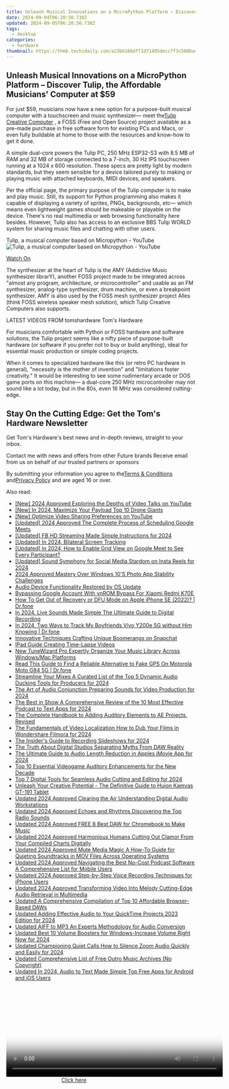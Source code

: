 ```yaml
---
title: Unleash Musical Innovations on a MicroPython Platform – Discover Tulip, the Affordable Musicians' Computer at $59
date: 2024-09-04T06:20:50.738Z
updated: 2024-09-05T06:20:50.738Z
tags:
  - desktop
categories:
  - hardware
thumbnail: https://thmb.techidaily.com/a23b6166dff1d71405deccff3c580ba47c280d1fae23b982db1e3d6f2479cd12.jpg
---
```


## Unleash Musical Innovations on a MicroPython Platform – Discover Tulip, the Affordable Musicians' Computer at $59

For just $59, musicians now have a new option for a purpose-built musical computer with a touchscreen and music synthesizer— meet the[Tulip Creative Computer](https://tulip.computer/) , a FOSS (Free and Open Source) project available as a pre-made purchase in free software form for existing PCs and Macs, or even fully buildable at home to those with the resources and know-how to get it done.

 A simple dual-core powers the Tulip PC, 250 MHz ESP32-S3 with 8.5 MB of RAM and 32 MB of storage connected to a 7-inch, 30 Hz IPS touchscreen running at a 1024 x 600 resolution. These specs are pretty light by modern standards, but they seem sensible for a device tailored purely to making or playing music with attached keyboards, MIDI devices, and speakers.

 Per the official page, the primary purpose of the Tulip computer is to make and play music. Still, its support for Python programming also makes it capable of displaying a variety of sprites, PNGs, backgrounds, etc— which means even lightweight games should be makeable or playable on the device. There's no real multimedia or web browsing functionality here besides. However, Tulip also has access to an exclusive BBS Tulip WORLD system for sharing music files and chatting with other users.

 Tulip, a musical computer based on Micropython - YouTube ![Tulip, a musical computer based on Micropython - YouTube](https://img.youtube.com/vi/1lYFjQp7Xrw/maxresdefault.jpg)

[Watch On](https://youtu.be/1lYFjQp7Xrw)

 The synthesizer at the heart of Tulip is the AMY (Addictive Music synthesizer librarY), another FOSS project made to be integrated across "almost any program, architecture, or microcontroller" and usable as an FM synthesizer, analog-type synthesizer, drum machine, or even a breakpoint synthesizer. AMY is also used by the FOSS mesh synthesizer project Alles (think FOSS wireless speaker mesh solution), which Tulip Creative Computers also supports.

 LATEST VIDEOS FROM tomshardware Tom's Hardware

 For musicians comfortable with Python or FOSS hardware and software solutions, the Tulip project seems like a nifty piece of purpose-built hardware (or software if you prefer not to buy or build anything), ideal for essential music production or simple coding projects.

 When it comes to specialized hardware like this (or retro PC hardware in general), "necessity is the mother of invention" and "limitations foster creativity." It would be interesting to see some rudimentary arcade or DOS game ports on this machine— a dual-core 250 MHz microcontroller may not sound like a lot today, but in the 80s, even 16 MHz was considered cutting-edge.

## Stay On the Cutting Edge: Get the Tom's Hardware Newsletter

 Get Tom's Hardware's best news and in-depth reviews, straight to your inbox.

 Contact me with news and offers from other Future brands  Receive email from us on behalf of our trusted partners or sponsors

 By submitting your information you agree to the[Terms & Conditions](https://futureplc.com/terms-conditions/) and[Privacy Policy](https://futureplc.com/privacy-policy/) and are aged 16 or over.


<ins class="adsbygoogle"
     style="display:block"
     data-ad-format="autorelaxed"
     data-ad-client="ca-pub-7571918770474297"
     data-ad-slot="1223367746"></ins>



<ins class="adsbygoogle"
     style="display:block"
     data-ad-client="ca-pub-7571918770474297"
     data-ad-slot="8358498916"
     data-ad-format="auto"
     data-full-width-responsive="true"></ins>

<span class="atpl-alsoreadstyle">Also read:</span>
<div><ul>
<li><a href="https://facebook-record-videos.techidaily.com/new-2024-approved-exploring-the-depths-of-video-talks-on-youtube/"><u>[New] 2024 Approved  Exploring the Depths of Video Talks on YouTube</u></a></li>
<li><a href="https://fox-helps.techidaily.com/new-in-2024-maximize-your-payload-top-10-drone-giants/"><u>[New] In 2024, Maximize Your Payload  Top 10 Drone Giants</u></a></li>
<li><a href="https://youtube-tips.techidaily.com/ptimize-video-sharing-preferences-on-youtube/"><u>[New] Optimize Video Sharing Preferences on YouTube</u></a></li>
<li><a href="https://on-screen-recording.techidaily.com/updated-2024-approved-the-complete-process-of-scheduling-google-meets/"><u>[Updated] 2024 Approved  The Complete Process of Scheduling Google Meets</u></a></li>
<li><a href="https://facebook-video-content.techidaily.com/updated-fb-hd-streaming-made-simple-instructions-for-2024/"><u>[Updated] FB HD Streaming Made Simple  Instructions for 2024</u></a></li>
<li><a href="https://digital-screen-recording.techidaily.com/updated-in-2024-bilateral-screen-tracking/"><u>[Updated] In 2024, Bilateral Screen Tracking</u></a></li>
<li><a href="https://video-capture.techidaily.com/updated-in-2024-how-to-enable-grid-view-on-google-meet-to-see-every-participant/"><u>[Updated] In 2024, How to Enable Grid View on Google Meet to See Every Participant?</u></a></li>
<li><a href="https://instagram-video-files.techidaily.com/updated-sound-symphony-for-social-media-stardom-on-insta-reels-for-2024/"><u>[Updated] Sound Symphony for Social Media Stardom on Insta Reels for 2024</u></a></li>
<li><a href="https://extra-guidance.techidaily.com/2024-approved-mastery-over-windows-10s-photo-app-stability-challenges/"><u>2024 Approved  Mastery Over Windows 10'S Photo App Stability Challenges</u></a></li>
<li><a href="https://driver-install.techidaily.com/audio-device-functionality-restored-by-os-update/"><u>Audio Device Functionality Restored by OS Update</u></a></li>
<li><a href="https://unlock-android.techidaily.com/bypassing-google-account-with-vnrom-bypass-for-xiaomi-redmi-k70e-by-drfone-android/"><u>Bypassing Google Account With vnROM Bypass For Xiaomi Redmi K70E</u></a></li>
<li><a href="https://techidaily.com/how-to-get-out-of-recovery-or-dfu-mode-on-apple-iphone-se-2022-drfone-by-drfone-ios-system-repair-ios-system-repair/"><u>How To Get Out of Recovery or DFU Mode on Apple iPhone SE (2022)? | Dr.fone</u></a></li>
<li><a href="https://on-screen-recording.techidaily.com/in-2024-live-sounds-made-simple-the-ultimate-guide-to-digital-recording/"><u>In 2024, Live Sounds Made Simple  The Ultimate Guide to Digital Recording</u></a></li>
<li><a href="https://android-location-track.techidaily.com/in-2024-two-ways-to-track-my-boyfriends-vivo-y200e-5g-without-him-knowing-drfone-by-drfone-virtual-android/"><u>In 2024, Two Ways to Track My Boyfriends Vivo Y200e 5G without Him Knowing | Dr.fone</u></a></li>
<li><a href="https://tiktok-video-files.techidaily.com/innovative-techniques-crafting-unique-boomerangs-on-snapchat/"><u>Innovative Techniques  Crafting Unique Boomerangs on Snapchat</u></a></li>
<li><a href="https://remote-screen-capture.techidaily.com/ipad-guide-creating-time-lapse-videos/"><u>IPad Guide  Creating Time-Lapse Videos</u></a></li>
<li><a href="https://audio-shaping.techidaily.com/new-tunewizard-pro-expertly-organize-your-music-library-across-windowsmac-platforms/"><u>New TuneWizard Pro Expertly Organize Your Music Library Across Windows/Mac Platforms</u></a></li>
<li><a href="https://fake-location.techidaily.com/read-this-guide-to-find-a-reliable-alternative-to-fake-gps-on-motorola-moto-g84-5g-drfone-by-drfone-virtual-android/"><u>Read This Guide to Find a Reliable Alternative to Fake GPS On Motorola Moto G84 5G | Dr.fone</u></a></li>
<li><a href="https://audio-shaping.techidaily.com/streamline-your-mixes-a-curated-list-of-the-top-5-dynamic-audio-ducking-tools-for-producers-for-2024/"><u>Streamline Your Mixes A Curated List of the Top 5 Dynamic Audio Ducking Tools for Producers for 2024</u></a></li>
<li><a href="https://audio-shaping.techidaily.com/the-art-of-audio-conjunction-preparing-sounds-for-video-production-for-2024/"><u>The Art of Audio Conjunction Preparing Sounds for Video Production for 2024</u></a></li>
<li><a href="https://audio-shaping.techidaily.com/the-best-in-show-a-comprehensive-review-of-the-10-most-effective-podcast-to-text-apps-for-2024/"><u>The Best in Show A Comprehensive Review of the 10 Most Effective Podcast to Text Apps for 2024</u></a></li>
<li><a href="https://audio-shaping.techidaily.com/the-complete-handbook-to-adding-auditory-elements-to-ae-projects-revised/"><u>The Complete Handbook to Adding Auditory Elements to AE Projects, Revised</u></a></li>
<li><a href="https://audio-shaping.techidaily.com/the-fundamentals-of-video-localization-how-to-dub-your-films-in-wondershare-filmora-for-2024/"><u>The Fundamentals of Video Localization How to Dub Your Films in Wondershare Filmora for 2024</u></a></li>
<li><a href="https://remote-screen-capture.techidaily.com/the-insiders-guide-to-recording-slideshows-for-2024/"><u>The Insider's Guide to Recording Slideshows for 2024</u></a></li>
<li><a href="https://audio-shaping.techidaily.com/the-truth-about-digital-studios-separating-myths-from-daw-reality/"><u>The Truth About Digital Studios Separating Myths From DAW Reality</u></a></li>
<li><a href="https://audio-shaping.techidaily.com/the-ultimate-guide-to-audio-length-reduction-in-apples-imovie-app-for-2024/"><u>The Ultimate Guide to Audio Length Reduction in Apples iMovie App for 2024</u></a></li>
<li><a href="https://audio-shaping.techidaily.com/top-10-essential-videogame-auditory-enhancements-for-the-new-decade/"><u>Top 10 Essential Videogame Auditory Enhancements for the New Decade</u></a></li>
<li><a href="https://audio-shaping.techidaily.com/top-7-digital-tools-for-seamless-audio-cutting-and-editing-for-2024/"><u>Top 7 Digital Tools for Seamless Audio Cutting and Editing for 2024</u></a></li>
<li><a href="https://buynow-help.techidaily.com/unleash-your-creative-potential-the-definitive-guide-to-huion-kamvas-gt-191-tablet/"><u>Unleash Your Creative Potential - The Definitive Guide to Huion Kamvas GT-191 Tablet</u></a></li>
<li><a href="https://audio-shaping.techidaily.com/updated-2024-approved-clearing-the-air-understanding-digital-audio-workstations/"><u>Updated 2024 Approved Clearing the Air Understanding Digital Audio Workstations</u></a></li>
<li><a href="https://audio-shaping.techidaily.com/updated-2024-approved-echoes-and-rhythms-discovering-the-top-radio-sounds/"><u>Updated 2024 Approved Echoes and Rhythms Discovering the Top Radio Sounds</u></a></li>
<li><a href="https://audio-shaping.techidaily.com/updated-2024-approved-free-8-best-daw-for-chromebook-to-make-music/"><u>Updated 2024 Approved FREE 8 Best DAW for Chromebook to Make Music</u></a></li>
<li><a href="https://audio-shaping.techidaily.com/updated-2024-approved-harmonious-humans-cutting-out-clamor-from-your-compiled-charts-digitally/"><u>Updated 2024 Approved Harmonious Humans Cutting Out Clamor From Your Compiled Charts Digitally</u></a></li>
<li><a href="https://audio-shaping.techidaily.com/updated-2024-approved-mute-media-magic-a-how-to-guide-for-quieting-soundtracks-in-mov-files-across-operating-systems/"><u>Updated 2024 Approved Mute Media Magic A How-To Guide for Quieting Soundtracks in MOV Files Across Operating Systems</u></a></li>
<li><a href="https://audio-shaping.techidaily.com/updated-2024-approved-navigating-the-best-no-cost-podcast-software-a-comprehensive-list-for-mobile-users/"><u>Updated 2024 Approved Navigating the Best No-Cost Podcast Software A Comprehensive List for Mobile Users</u></a></li>
<li><a href="https://audio-shaping.techidaily.com/updated-2024-approved-step-by-step-voice-recording-techniques-for-iphone-users/"><u>Updated 2024 Approved Step-by-Step Voice Recording Techniques for iPhone Users</u></a></li>
<li><a href="https://audio-shaping.techidaily.com/updated-2024-approved-transforming-video-into-melody-cutting-edge-audio-retrieval-in-multimedia/"><u>Updated 2024 Approved Transforming Video Into Melody Cutting-Edge Audio Retrieval in Multimedia</u></a></li>
<li><a href="https://audio-shaping.techidaily.com/updated-a-comprehensive-compilation-of-top-10-affordable-browser-based-daws/"><u>Updated A Comprehensive Compilation of Top 10 Affordable Browser-Based DAWs</u></a></li>
<li><a href="https://audio-shaping.techidaily.com/updated-adding-effective-audio-to-your-quicktime-projects-2023-edition-for-2024/"><u>Updated Adding Effective Audio to Your QuickTime Projects 2023 Edition for 2024</u></a></li>
<li><a href="https://audio-shaping.techidaily.com/updated-aiff-to-mp3-an-experts-methodology-for-audio-conversion/"><u>Updated AIFF to MP3 An Experts Methodology for Audio Conversion</u></a></li>
<li><a href="https://audio-shaping.techidaily.com/updated-best-10-volume-boosters-for-windows-increase-volume-right-now-for-2024/"><u>Updated Best 10 Volume Boosters for Windows-Increase Volume Right Now for 2024</u></a></li>
<li><a href="https://audio-shaping.techidaily.com/updated-championing-quiet-calls-how-to-silence-zoom-audio-quickly-and-easily-for-2024/"><u>Updated Championing Quiet Calls How to Silence Zoom Audio Quickly and Easily for 2024</u></a></li>
<li><a href="https://audio-shaping.techidaily.com/updated-comprehensive-list-of-free-outro-music-archives-no-copyright/"><u>Updated Comprehensive List of Free Outro Music Archives (No Copyright)</u></a></li>
<li><a href="https://audio-shaping.techidaily.com/updated-in-2024-audio-to-text-made-simple-top-free-apps-for-android-and-ios-users/"><u>Updated In 2024, Audio to Text Made Simple Top Free Apps for Android and iOS Users</u></a></li>
</ul></div>

<!-- affiliate ads begin -->
<span id="1983472">
					<video width="576" height="240" style="cursor:pointer"
           poster="//a.impactradius-go.com/display-clicktoplayimage/1983472.png"
           onclick="if(!this.playClicked){this.play();this.setAttribute('controls',true);this.playClicked=true;}">
	   <source src="//a.impactradius-go.com/display-ad/22993-1983472">
	   <img src="//a.impactradius-go.com/display-clicktoplayimage/1983472.png" style="border: none; height: 100%; width: 100%; object-fit: contain">
	</video>
	<div style="width:360px;text-align:center"><a href="javascript:window.open(decodeURIComponent('https%3A%2F%2Fhomestyler.sjv.io%2Fc%2F5597632%2F1983472%2F22993'), '_blank');void(0);">Click here</a></div>
</span>
<img height="0" width="0" src="https://imp.pxf.io/i/5597632/1983472/22993" style="position:absolute;visibility:hidden;" border="0" />
<!-- affiliate ads end -->
